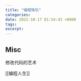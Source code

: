 ```yaml
---
title: "编程珠玑"
categories: 
date: 2022-10-17 01:54:43 +0800
tags: 
excerpt: 
---
```







## Misc

修改代码的艺术

[[编程人生]]



